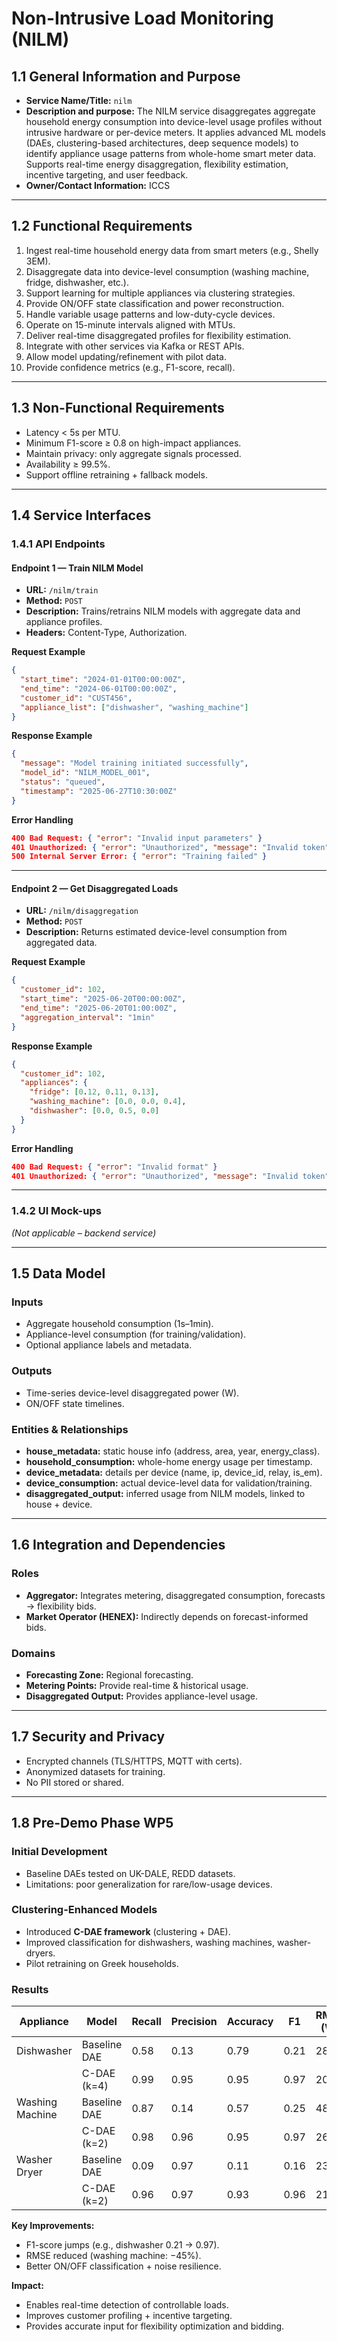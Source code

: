 # Non-Intrusive Load Monitoring (NILM)

## 1.1 General Information and Purpose
- **Service Name/Title:** `nilm`
- **Description and purpose:** The NILM service disaggregates aggregate household energy consumption into device-level usage profiles without intrusive hardware or per-device meters. It applies advanced ML models (DAEs, clustering-based architectures, deep sequence models) to identify appliance usage patterns from whole-home smart meter data. Supports real-time energy disaggregation, flexibility estimation, incentive targeting, and user feedback.
- **Owner/Contact Information:** ICCS

---

## 1.2 Functional Requirements
1. Ingest real-time household energy data from smart meters (e.g., Shelly 3EM).  
2. Disaggregate data into device-level consumption (washing machine, fridge, dishwasher, etc.).  
3. Support learning for multiple appliances via clustering strategies.  
4. Provide ON/OFF state classification and power reconstruction.  
5. Handle variable usage patterns and low-duty-cycle devices.  
6. Operate on 15-minute intervals aligned with MTUs.  
7. Deliver real-time disaggregated profiles for flexibility estimation.  
8. Integrate with other services via Kafka or REST APIs.  
9. Allow model updating/refinement with pilot data.  
10. Provide confidence metrics (e.g., F1-score, recall).  

---

## 1.3 Non-Functional Requirements
- Latency < 5s per MTU.  
- Minimum F1-score ≥ 0.8 on high-impact appliances.  
- Maintain privacy: only aggregate signals processed.  
- Availability ≥ 99.5%.  
- Support offline retraining + fallback models.  

---

## 1.4 Service Interfaces

### 1.4.1 API Endpoints

#### Endpoint 1 — Train NILM Model
- **URL:** `/nilm/train`  
- **Method:** `POST`  
- **Description:** Trains/retrains NILM models with aggregate data and appliance profiles.  
- **Headers:** Content-Type, Authorization.  

**Request Example**
```json
{
  "start_time": "2024-01-01T00:00:00Z",
  "end_time": "2024-06-01T00:00:00Z",
  "customer_id": "CUST456",
  "appliance_list": ["dishwasher", "washing_machine"]
}
```

**Response Example**
```json
{
  "message": "Model training initiated successfully",
  "model_id": "NILM_MODEL_001",
  "status": "queued",
  "timestamp": "2025-06-27T10:30:00Z"
}
```

**Error Handling**
```json
400 Bad Request: { "error": "Invalid input parameters" }
401 Unauthorized: { "error": "Unauthorized", "message": "Invalid token" }
500 Internal Server Error: { "error": "Training failed" }
```

---

#### Endpoint 2 — Get Disaggregated Loads
- **URL:** `/nilm/disaggregation`  
- **Method:** `POST`  
- **Description:** Returns estimated device-level consumption from aggregated data.  

**Request Example**
```json
{
  "customer_id": 102,
  "start_time": "2025-06-20T00:00:00Z",
  "end_time": "2025-06-20T01:00:00Z",
  "aggregation_interval": "1min"
}
```

**Response Example**
```json
{
  "customer_id": 102,
  "appliances": {
    "fridge": [0.12, 0.11, 0.13],
    "washing_machine": [0.0, 0.0, 0.4],
    "dishwasher": [0.0, 0.5, 0.0]
  }
}
```

**Error Handling**
```json
400 Bad Request: { "error": "Invalid format" }
401 Unauthorized: { "error": "Unauthorized", "message": "Invalid token" }
```

---

### 1.4.2 UI Mock-ups
*(Not applicable – backend service)*  

---

## 1.5 Data Model

### Inputs
- Aggregate household consumption (1s–1min).  
- Appliance-level consumption (for training/validation).  
- Optional appliance labels and metadata.  

### Outputs
- Time-series device-level disaggregated power (W).  
- ON/OFF state timelines.  

### Entities & Relationships
- **house_metadata:** static house info (address, area, year, energy_class).  
- **household_consumption:** whole-home energy usage per timestamp.  
- **device_metadata:** details per device (name, ip, device_id, relay, is_em).  
- **device_consumption:** actual device-level data for validation/training.  
- **disaggregated_output:** inferred usage from NILM models, linked to house + device.  

---

## 1.6 Integration and Dependencies

### Roles
- **Aggregator:** Integrates metering, disaggregated consumption, forecasts → flexibility bids.  
- **Market Operator (HENEX):** Indirectly depends on forecast-informed bids.  

### Domains
- **Forecasting Zone:** Regional forecasting.  
- **Metering Points:** Provide real-time & historical usage.  
- **Disaggregated Output:** Provides appliance-level usage.  

---

## 1.7 Security and Privacy
- Encrypted channels (TLS/HTTPS, MQTT with certs).  
- Anonymized datasets for training.  
- No PII stored or shared.  

---

## 1.8 Pre-Demo Phase WP5

### Initial Development
- Baseline DAEs tested on UK-DALE, REDD datasets.  
- Limitations: poor generalization for rare/low-usage devices.  

### Clustering-Enhanced Models
- Introduced **C-DAE framework** (clustering + DAE).  
- Improved classification for dishwashers, washing machines, washer-dryers.  
- Pilot retraining on Greek households.  

### Results
| Appliance | Model         | Recall | Precision | Accuracy | F1 | RMSE (W) |
|-----------|---------------|--------|-----------|----------|----|----------|
| Dishwasher | Baseline DAE | 0.58   | 0.13      | 0.79     | 0.21 | 289 |
|            | C-DAE (k=4)  | 0.99   | 0.95      | 0.95     | 0.97 | 205 |
| Washing Machine | Baseline DAE | 0.87 | 0.14 | 0.57 | 0.25 | 484 |
|                 | C-DAE (k=2) | 0.98 | 0.96 | 0.95 | 0.97 | 264 |
| Washer Dryer | Baseline DAE | 0.09 | 0.97 | 0.11 | 0.16 | 234 |
|              | C-DAE (k=2) | 0.96 | 0.97 | 0.93 | 0.96 | 218 |

**Key Improvements:**  
- F1-score jumps (e.g., dishwasher 0.21 → 0.97).  
- RMSE reduced (washing machine: −45%).  
- Better ON/OFF classification + noise resilience.  

**Impact:**  
- Enables real-time detection of controllable loads.  
- Improves customer profiling + incentive targeting.  
- Provides accurate input for flexibility optimization and bidding.  
